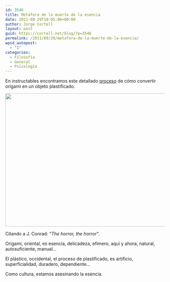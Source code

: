 ```yaml
---
id: 3546
title: Metáfora de la muerte de la esencia
date: 2011-09-29T19:05:06+00:00
author: Jorge Cortell
layout: post
guid: https://cortell.net/blog/?p=3546
permalink: /2011/09/29/metafora-de-la-muerte-de-la-esencia/
wpsd_autopost:
  - "1"
categories:
  - Filosofí­a
  - General
  - Psicología
---
```

En instructables encontramos este detallado <a title="https://www.instructables.com/id/Rubber-Origami/" href="https://www.instructables.com/id/Rubber-Origami/" target="_blank">proceso</a> de cómo convertir origami en un objeto plastificado.

<img class="aligncenter" title="origami plastificado" src="https://www.instructables.com/image/FHE3281F1A4Y11C/Rubber-Origami.jpg" alt="" width="560" height="420" />

Citando a J. Conrad: "_The horror, the horror_".

Origami, oriental, es esencia, delicadeza, efímero, aquí y ahora, natural, autosuficiente, manual...

El plástico, occidental, el proceso de plastificado, es artificio, superficialidad, duradero, dependiente...

Como cultura, estamos asesinando la esencia.